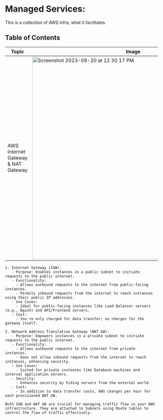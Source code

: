 # Managed Services:
This is a collection of AWS infra, what it facilitates.

## Table of Contents

| Topic                                  | Image                    |
|----------------------------------------|--------------------------|
| AWS Internet Gateway & NAT Gateway     |  <img width="665" alt="Screenshot 2023-08-20 at 12 30 17 PM" src="https://github.com/ishan-backend/aws/assets/88132188/fbbc695d-961a-4f39-bec0-4413d4045892">  |
```
1. Internet Gateway (IGW):
   - Purpose: Enables instances in a public subnet to initiate requests to the public internet.
   - Functionality:
     - Allows outbound requests to the internet from public-facing instances.
     - Permits inbound requests from the internet to reach instances using their public IP addresses.
   - Use Cases:
     - Ideal for public-facing instances like Load Balancer servers (e.g., NginX) and API/Frontend servers.
   - Cost:
     - You're only charged for data transfer; no charges for the gateway itself.

2. Network Address Translation Gateway (NAT GW):
   - Purpose: Empowers instances in a private subnet to initiate requests to the public internet.
   - Functionality:
     - Allows outbound requests to the internet from private instances.
     - Does not allow inbound requests from the internet to reach instances, enhancing security.
   - Use Cases:
     - Suited for private instances like Database machines and internal application servers.
   - Security:
     - Enhances security by hiding servers from the external world.
   - Cost:
     - In addition to data transfer costs, AWS charges per hour for each provisioned NAT GW.

Both IGW and NAT GW are crucial for managing traffic flow in your AWS infrastructure. They are attached to Subnets using Route tables to control the flow of traffic effectively.
```


